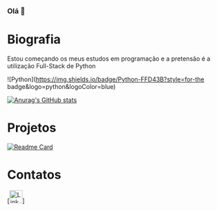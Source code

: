 ### Olá 👋

# Biografia

Estou começando os meus estudos em programação e a pretensão é a utilização Full-Stack de Python

![Python](https://img.shields.io/badge/Python-FFD43B?style=for-the badge&logo=python&logoColor=blue)

[![Anurag's GitHub stats](https://github-readme-stats.vercel.app/api?username=hotdogsup&theme=dark)](https://github.com/anuraghazra/github-readme-stats)

# Projetos

[![Readme Card](https://github-readme-stats.vercel.app/api/pin/?username=hotdogsup&repo=devweekgit.github.io)](https://github.com/anuraghazra/github-readme-stats)

# Contatos

[<img src='https://img.shields.io/badge/LinkedIn-0077B5?style=for-the-badge&logo=linkedin&logoColor=white' alt='Linkedin' height='30'>]
